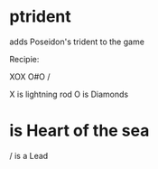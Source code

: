 # ptrident
adds Poseidon's trident to the game

Recipie:

XOX
O#O
 / 
 
 X is lightning rod
 O is Diamonds
 # is Heart of the sea
 / is a Lead
